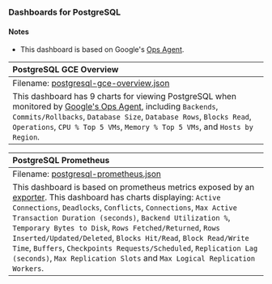 ### Dashboards for PostgreSQL

#### Notes

- This dashboard is based on Google's [Ops Agent](https://cloud.google.com/stackdriver/docs/solutions/agents/ops-agent).


|PostgreSQL GCE Overview|
|:------------------|
|Filename: [postgresql-gce-overview.json](postgresql-gce-overview.json)|
|This dashboard has 9 charts for viewing PostgreSQL when monitored by [Google's Ops Agent](https://cloud.google.com/stackdriver/docs/solutions/agents/ops-agent/third-party/postgresql#monitored-metrics), including `Backends`, `Commits/Rollbacks`, `Database Size`, `Database Rows`, `Blocks Read`, `Operations`, `CPU % Top 5 VMs`, `Memory % Top 5 VMs`, and `Hosts by Region`.

|PostgreSQL Prometheus|
|:------------------|
|Filename: [postgresql-prometheus.json](postgresql-prometheus.json)|
|This dashboard is based on prometheus metrics exposed by an [exporter](https://github.com/prometheus-community/postgres_exporter). This dashboard has charts displaying: `Active Connections`, `Deadlocks`, `Conflicts`, `Connections`, `Max Active Transaction Duration (seconds)`, `Backend Utilization %`, `Temporary Bytes to Disk`, `Rows Fetched/Returned`, `Rows Inserted/Updated/Deleted`, `Blocks Hit/Read`, `Block Read/Write Time`, `Buffers`, `Checkpoints Requests/Scheduled`, `Replication Lag (seconds)`, `Max Replication Slots` and `Max Logical Replication Workers`. |
